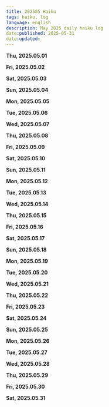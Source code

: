 ```yaml
---
title: 202505 Haiku
tags: haiku, log
language: english
description: May 2025 daily haiku log
date:published: 2025-05-31  
date:updated:  
---
```


**Thu, 2025.05.01**

**Fri, 2025.05.02**

**Sat, 2025.05.03**

**Sun, 2025.05.04**

**Mon, 2025.05.05**

**Tue, 2025.05.06**

**Wed, 2025.05.07**

**Thu, 2025.05.08**

**Fri, 2025.05.09**

**Sat, 2025.05.10**

**Sun, 2025.05.11**

**Mon, 2025.05.12**

**Tue, 2025.05.13**

**Wed, 2025.05.14**

**Thu, 2025.05.15**

**Fri, 2025.05.16**

**Sat, 2025.05.17**

**Sun, 2025.05.18**

**Mon, 2025.05.19**

**Tue, 2025.05.20**

**Wed, 2025.05.21**

**Thu, 2025.05.22**

**Fri, 2025.05.23**

**Sat, 2025.05.24**

**Sun, 2025.05.25**

**Mon, 2025.05.26**

**Tue, 2025.05.27**

**Wed, 2025.05.28**

**Thu, 2025.05.29**

**Fri, 2025.05.30**

**Sat, 2025.05.31**
